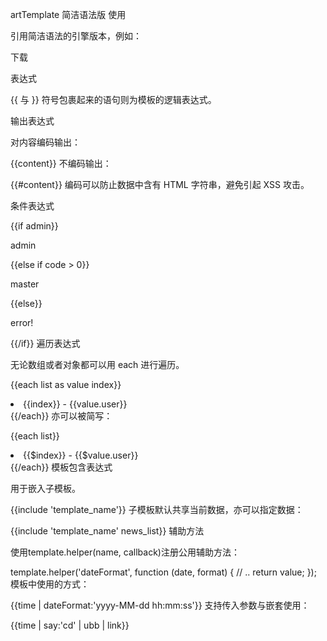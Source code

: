 artTemplate 简洁语法版
使用

引用简洁语法的引擎版本，例如：

<script src="dist/template.js"></script>
下载

表达式

{{ 与 }} 符号包裹起来的语句则为模板的逻辑表达式。

输出表达式

对内容编码输出：

{{content}}
不编码输出：

{{#content}}
编码可以防止数据中含有 HTML 字符串，避免引起 XSS 攻击。

条件表达式

{{if admin}}
    <p>admin</p>
{{else if code > 0}}
    <p>master</p>
{{else}}
    <p>error!</p>
{{/if}}
遍历表达式

无论数组或者对象都可以用 each 进行遍历。

{{each list as value index}}
    <li>{{index}} - {{value.user}}</li>
{{/each}}
亦可以被简写：

{{each list}}
    <li>{{$index}} - {{$value.user}}</li>
{{/each}}
模板包含表达式

用于嵌入子模板。

{{include 'template_name'}}
子模板默认共享当前数据，亦可以指定数据：

{{include 'template_name' news_list}}
辅助方法

使用template.helper(name, callback)注册公用辅助方法：

template.helper('dateFormat', function (date, format) {
    // ..
    return value;
});
模板中使用的方式：

{{time | dateFormat:'yyyy-MM-dd hh:mm:ss'}}
支持传入参数与嵌套使用：

{{time | say:'cd' | ubb | link}}
